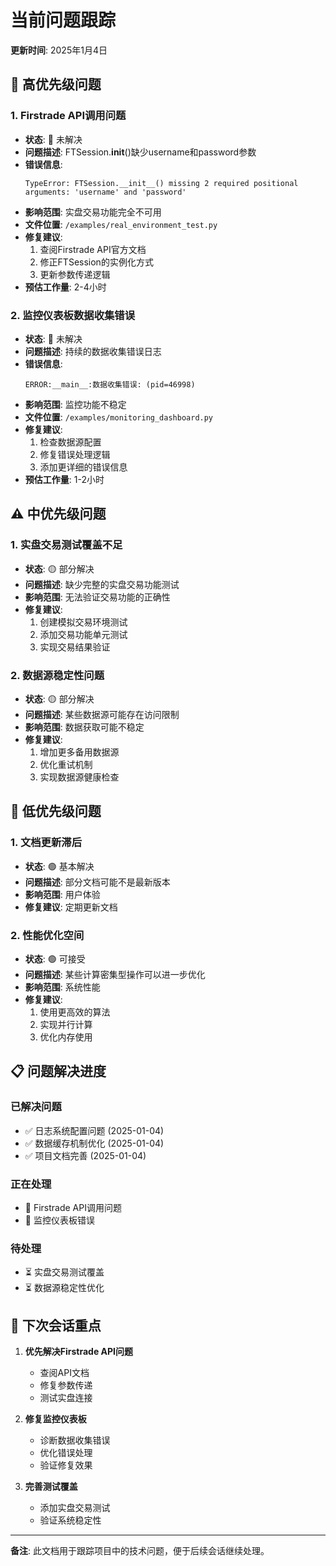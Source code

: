 # 当前问题跟踪

**更新时间**: 2025年1月4日

## 🚨 高优先级问题

### 1. Firstrade API调用问题
- **状态**: 🔴 未解决
- **问题描述**: FTSession.__init__()缺少username和password参数
- **错误信息**: 
  ```
  TypeError: FTSession.__init__() missing 2 required positional arguments: 'username' and 'password'
  ```
- **影响范围**: 实盘交易功能完全不可用
- **文件位置**: `/examples/real_environment_test.py`
- **修复建议**: 
  1. 查阅Firstrade API官方文档
  2. 修正FTSession的实例化方式
  3. 更新参数传递逻辑
- **预估工作量**: 2-4小时

### 2. 监控仪表板数据收集错误
- **状态**: 🔴 未解决
- **问题描述**: 持续的数据收集错误日志
- **错误信息**: 
  ```
  ERROR:__main__:数据收集错误: (pid=46998)
  ```
- **影响范围**: 监控功能不稳定
- **文件位置**: `/examples/monitoring_dashboard.py`
- **修复建议**: 
  1. 检查数据源配置
  2. 修复错误处理逻辑
  3. 添加更详细的错误信息
- **预估工作量**: 1-2小时

## ⚠️ 中优先级问题

### 1. 实盘交易测试覆盖不足
- **状态**: 🟡 部分解决
- **问题描述**: 缺少完整的实盘交易功能测试
- **影响范围**: 无法验证交易功能的正确性
- **修复建议**: 
  1. 创建模拟交易环境测试
  2. 添加交易功能单元测试
  3. 实现交易结果验证

### 2. 数据源稳定性问题
- **状态**: 🟡 部分解决
- **问题描述**: 某些数据源可能存在访问限制
- **影响范围**: 数据获取可能不稳定
- **修复建议**: 
  1. 增加更多备用数据源
  2. 优化重试机制
  3. 实现数据源健康检查

## 🔵 低优先级问题

### 1. 文档更新滞后
- **状态**: 🟢 基本解决
- **问题描述**: 部分文档可能不是最新版本
- **影响范围**: 用户体验
- **修复建议**: 定期更新文档

### 2. 性能优化空间
- **状态**: 🟢 可接受
- **问题描述**: 某些计算密集型操作可以进一步优化
- **影响范围**: 系统性能
- **修复建议**: 
  1. 使用更高效的算法
  2. 实现并行计算
  3. 优化内存使用

## 📋 问题解决进度

### 已解决问题
- ✅ 日志系统配置问题 (2025-01-04)
- ✅ 数据缓存机制优化 (2025-01-04)
- ✅ 项目文档完善 (2025-01-04)

### 正在处理
- 🔄 Firstrade API调用问题
- 🔄 监控仪表板错误

### 待处理
- ⏳ 实盘交易测试覆盖
- ⏳ 数据源稳定性优化

## 🎯 下次会话重点

1. **优先解决Firstrade API问题**
   - 查阅API文档
   - 修复参数传递
   - 测试实盘连接

2. **修复监控仪表板**
   - 诊断数据收集错误
   - 优化错误处理
   - 验证修复效果

3. **完善测试覆盖**
   - 添加实盘交易测试
   - 验证系统稳定性

---

**备注**: 此文档用于跟踪项目中的技术问题，便于后续会话继续处理。